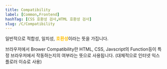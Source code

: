```yaml
---
title: Compatibility
label: [Common,Frontend]
hashTag: [CSS 호환성 검사,HTML 호환성 검사]
slug: /C/Compatibility
---
```

일반적으로 적합성, 일치성, <span style="color:#FFBF00; font-weight:bold;">호환성</span>이라는 뜻을 가집니다.

브라우저에서 Brower Compatibility란 HTML, CSS, Javscript의 Function등이 특정 브라우저에서 작동하는지의 여부라는 뜻으로 사용됩니다. (대체적으로 인터넷 익스플로러 이슈로 사용)
